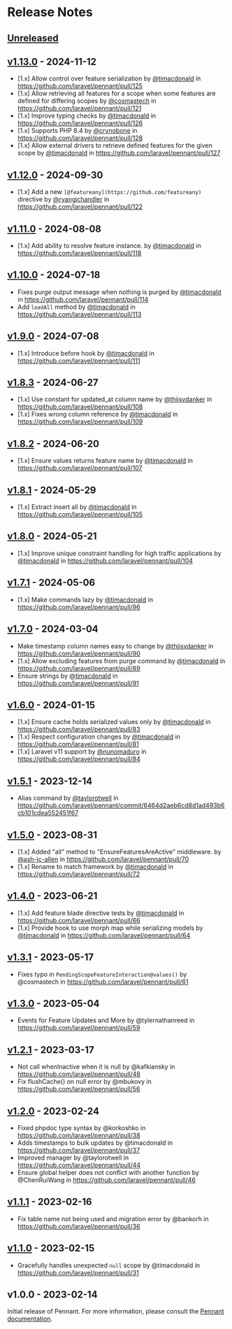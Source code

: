 # Release Notes

## [Unreleased](https://github.com/laravel/pennant/compare/v1.13.0...1.x)

## [v1.13.0](https://github.com/laravel/pennant/compare/v1.12.0...v1.13.0) - 2024-11-12

* [1.x] Allow control over feature serialization by [@timacdonald](https://github.com/timacdonald) in https://github.com/laravel/pennant/pull/125
* [1.x] Allow retrieving all features for a scope when some features are defined for differing scopes by [@cosmastech](https://github.com/cosmastech) in https://github.com/laravel/pennant/pull/121
* [1.x] Improve typing checks by [@timacdonald](https://github.com/timacdonald) in https://github.com/laravel/pennant/pull/126
* [1.x] Supports PHP 8.4 by [@crynobone](https://github.com/crynobone) in https://github.com/laravel/pennant/pull/128
* [1.x] Allow external drivers to retrieve defined features for the given scope by [@timacdonald](https://github.com/timacdonald) in https://github.com/laravel/pennant/pull/127

## [v1.12.0](https://github.com/laravel/pennant/compare/v1.11.0...v1.12.0) - 2024-09-30

* [1.x] Add a new `[@featureany](https://github.com/featureany)` directive by [@ryangjchandler](https://github.com/ryangjchandler) in https://github.com/laravel/pennant/pull/122

## [v1.11.0](https://github.com/laravel/pennant/compare/v1.10.0...v1.11.0) - 2024-08-08

* [1.x] Add ability to resolve feature instance. by [@timacdonald](https://github.com/timacdonald) in https://github.com/laravel/pennant/pull/118

## [v1.10.0](https://github.com/laravel/pennant/compare/v1.9.0...v1.10.0) - 2024-07-18

* Fixes purge output message when nothing is purged by [@timacdonald](https://github.com/timacdonald) in https://github.com/laravel/pennant/pull/114
* Add `loadAll` method by [@timacdonald](https://github.com/timacdonald) in https://github.com/laravel/pennant/pull/113

## [v1.9.0](https://github.com/laravel/pennant/compare/v1.8.3...v1.9.0) - 2024-07-08

* [1.x] Introduce before hook by [@timacdonald](https://github.com/timacdonald) in https://github.com/laravel/pennant/pull/111

## [v1.8.3](https://github.com/laravel/pennant/compare/v1.8.2...v1.8.3) - 2024-06-27

* [1.x] Use constant for updated_at column name by [@thijsvdanker](https://github.com/thijsvdanker) in https://github.com/laravel/pennant/pull/108
* [1.x] Fixes wrong column reference by [@timacdonald](https://github.com/timacdonald) in https://github.com/laravel/pennant/pull/109

## [v1.8.2](https://github.com/laravel/pennant/compare/v1.8.1...v1.8.2) - 2024-06-20

* [1.x] Ensure values returns feature name by [@timacdonald](https://github.com/timacdonald) in https://github.com/laravel/pennant/pull/107

## [v1.8.1](https://github.com/laravel/pennant/compare/v1.8.0...v1.8.1) - 2024-05-29

* [1.x] Extract insert all by [@timacdonald](https://github.com/timacdonald) in https://github.com/laravel/pennant/pull/105

## [v1.8.0](https://github.com/laravel/pennant/compare/v1.7.1...v1.8.0) - 2024-05-21

* [1.x] Improve unique constraint handling for high traffic applications by [@timacdonald](https://github.com/timacdonald) in https://github.com/laravel/pennant/pull/104

## [v1.7.1](https://github.com/laravel/pennant/compare/v1.7.0...v1.7.1) - 2024-05-06

* [1.x] Make commands lazy by [@timacdonald](https://github.com/timacdonald) in https://github.com/laravel/pennant/pull/96

## [v1.7.0](https://github.com/laravel/pennant/compare/v1.6.0...v1.7.0) - 2024-03-04

* Make timestamp column names easy to change by [@thijsvdanker](https://github.com/thijsvdanker) in https://github.com/laravel/pennant/pull/90
* [1.x] Allow excluding features from purge command by [@timacdonald](https://github.com/timacdonald) in https://github.com/laravel/pennant/pull/89
* Ensure strings by [@timacdonald](https://github.com/timacdonald) in https://github.com/laravel/pennant/pull/91

## [v1.6.0](https://github.com/laravel/pennant/compare/v1.5.1...v1.6.0) - 2024-01-15

* [1.x] Ensure cache holds serialized values only by [@timacdonald](https://github.com/timacdonald) in https://github.com/laravel/pennant/pull/83
* [1.x] Respect configuration changes by [@timacdonald](https://github.com/timacdonald) in https://github.com/laravel/pennant/pull/81
* [1.x] Laravel v11 support by [@nunomaduro](https://github.com/nunomaduro) in https://github.com/laravel/pennant/pull/84

## [v1.5.1](https://github.com/laravel/pennant/compare/v1.5.0...v1.5.1) - 2023-12-14

* Alias command by [@taylorotwell](https://github.com/taylorotwell) in https://github.com/laravel/pennant/commit/6464d2aeb6cd8d1ad493b6cb101cdea552451f67

## [v1.5.0](https://github.com/laravel/pennant/compare/v1.4.0...v1.5.0) - 2023-08-31

- [1.x] Added "all" method to "EnsureFeaturesAreActive" middleware. by [@ash-jc-allen](https://github.com/ash-jc-allen) in https://github.com/laravel/pennant/pull/70
- [1.x] Rename to match framework by [@timacdonald](https://github.com/timacdonald) in https://github.com/laravel/pennant/pull/72

## [v1.4.0](https://github.com/laravel/pennant/compare/v1.3.1...v1.4.0) - 2023-06-21

- [1.x] Add feature blade directive tests by [@timacdonald](https://github.com/timacdonald) in https://github.com/laravel/pennant/pull/66
- [1.x] Provide hook to use morph map while serializing models by [@timacdonald](https://github.com/timacdonald) in https://github.com/laravel/pennant/pull/64

## [v1.3.1](https://github.com/laravel/pennant/compare/v1.3.0...v1.3.1) - 2023-05-17

- Fixes typo in `PendingScopeFeatureInteraction@values()` by @cosmastech in https://github.com/laravel/pennant/pull/61

## [v1.3.0](https://github.com/laravel/pennant/compare/v1.2.1...v1.3.0) - 2023-05-04

- Events for Feature Updates and More by @tylernathanreed in https://github.com/laravel/pennant/pull/59

## [v1.2.1](https://github.com/laravel/pennant/compare/v1.2.0...v1.2.1) - 2023-03-17

- Not call whenInactive when it is null by @kafkiansky in https://github.com/laravel/pennant/pull/48
- Fix flushCache() on null error by @mbukovy in https://github.com/laravel/pennant/pull/56

## [v1.2.0](https://github.com/laravel/pennant/compare/v1.1.1...v1.2.0) - 2023-02-24

- Fixed phpdoc type syntax by @korkoshko in https://github.com/laravel/pennant/pull/38
- Adds timestamps to bulk updates by @timacdonald in https://github.com/laravel/pennant/pull/37
- Improved manager by @taylorotwell in https://github.com/laravel/pennant/pull/44
- Ensure global helper does not conflict with another function by @ChenRuiWang in https://github.com/laravel/pennant/pull/46

## [v1.1.1](https://github.com/laravel/pennant/compare/v1.1.0...v1.1.1) - 2023-02-16

- Fix table name not being used and migration error by @bankorh in https://github.com/laravel/pennant/pull/36

## [v1.1.0](https://github.com/laravel/pennant/compare/v1.0.0...v1.1.0) - 2023-02-15

- Gracefully handles unexpected `null` scope by @timacdonald in https://github.com/laravel/pennant/pull/31

## v1.0.0 - 2023-02-14

Initial release of Pennant. For more information, please consult the [Pennant documentation](https://laravel.com/docs/pennant).
